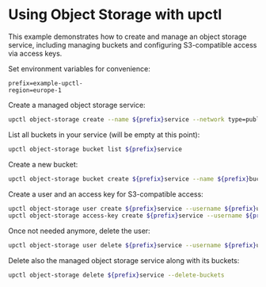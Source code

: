 # Using Object Storage with upctl

This example demonstrates how to create and manage an object storage service, including managing buckets and configuring
S3-compatible access via access keys.

Set environment variables for convenience:

```env
prefix=example-upctl-
region=europe-1
```

Create a managed object storage service:

```sh
upctl object-storage create --name ${prefix}service --network type=public,name=${prefix}network,family=IPv4 --region ${region}
```

List all buckets in your service (will be empty at this point):

```sh
upctl object-storage bucket list ${prefix}service
```

Create a new bucket:

```sh
upctl object-storage bucket create ${prefix}service --name ${prefix}bucket
```

Create a user and an access key for S3-compatible access:

```sh
upctl object-storage user create ${prefix}service --username ${prefix}user
upctl object-storage access-key create ${prefix}service --username ${prefix}user
```

Once not needed anymore, delete the user:

```sh
upctl object-storage user delete ${prefix}service --username ${prefix}user
```

Delete also the managed object storage service along with its buckets:

```sh
upctl object-storage delete ${prefix}service --delete-buckets
```
